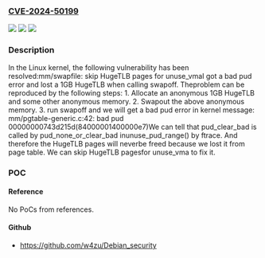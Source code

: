 ### [CVE-2024-50199](https://cve.mitre.org/cgi-bin/cvename.cgi?name=CVE-2024-50199)
![](https://img.shields.io/static/v1?label=Product&message=Linux&color=blue)
![](https://img.shields.io/static/v1?label=Version&message=0fe6e20b9c4c%3C%20ba7f982cdb37%20&color=brighgreen)
![](https://img.shields.io/static/v1?label=Vulnerability&message=n%2Fa&color=brighgreen)

### Description

In the Linux kernel, the following vulnerability has been resolved:mm/swapfile: skip HugeTLB pages for unuse_vmaI got a bad pud error and lost a 1GB HugeTLB when calling swapoff.  Theproblem can be reproduced by the following steps: 1. Allocate an anonymous 1GB HugeTLB and some other anonymous memory. 2. Swapout the above anonymous memory. 3. run swapoff and we will get a bad pud error in kernel message:  mm/pgtable-generic.c:42: bad pud 00000000743d215d(84000001400000e7)We can tell that pud_clear_bad is called by pud_none_or_clear_bad inunuse_pud_range() by ftrace.  And therefore the HugeTLB pages will neverbe freed because we lost it from page table.  We can skip HugeTLB pagesfor unuse_vma to fix it.

### POC

#### Reference
No PoCs from references.

#### Github
- https://github.com/w4zu/Debian_security

